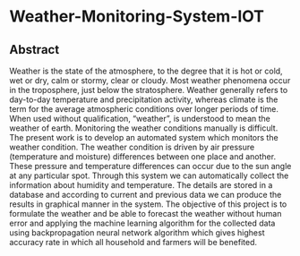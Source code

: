 # Weather-Monitoring-System-IOT

## Abstract
Weather is the state of the atmosphere, to the degree that it is hot or cold, wet or dry, calm or stormy, clear or cloudy. Most weather phenomena occur in the troposphere, just below the stratosphere. Weather generally refers to day-to-day temperature and precipitation activity, whereas climate is the term for the average atmospheric conditions over longer periods of time. When used without qualification, “weather”, is understood to mean the weather of earth. Monitoring the weather conditions manually is difficult. The present work is to develop an automated system which monitors the weather condition. The weather condition is driven by air pressure (temperature and moisture) differences between one place and another. These pressure and temperature differences can occur due to the sun angle at any particular spot. Through this system we can automatically collect the information about humidity and temperature. The details are stored in a database and according to current and previous data we can produce the results in graphical manner in the system. The objective of this project is to formulate the weather and be able to forecast the weather without human error and applying the machine learning algorithm for the collected data using backpropagation neural network algorithm which gives highest accuracy rate in which all household and farmers will be benefited.

